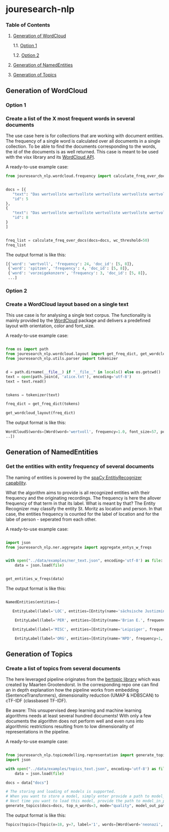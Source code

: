 # jouresearch-nlp

### Table of Contents

1. [Generation of WordCloud](#generation-of-wordcloud)

   1.1. [Option 1](#option-1)

   1.2. [Option 2](#option-2)

2. [Generation of NamedEntities](#generation-of-namedentities)

3. [Generation of Topics](#generation-of-topics)

## Generation of WordCloud

### Option 1

### Create a list of the X most frequent words in several documents

The use case here is for collections that are working with document entities. The frequency of a single word is calculated over all documents in a single collection. To be able to find the documents corresponding to the words, the id of the documents is as well returned. This case is meant to be used with the visx library and its [WordCloud API](https://airbnb.io/visx/docs/wordcloud).

A ready-to-use example case:

```python
from jouresearch_nlp.wordcloud.frequency import calculate_freq_over_docs


docs = [{
   "text": "Das wertvollste wertvollste wertvollste wertvollste wertvollste wertvollste wertvollste wertvollste wertvollste wertvollste wertvollste wertvollste Unternehmen des Landes hat sich auf Kosten von Wettbewerbern an die Weltspitze getrickst, womöglich mit unsauberen Mitteln. Das zeigen interne Dokumente, die dem SPIEGEL vorliegen. Sie belasten den Vorzeigekonzern und seine Spitze.",
   "id": 5
},
{
   "text": "Das wertvollste wertvollste wertvollste wertvollste wertvollste wertvollste wertvollste wertvollste wertvollste wertvollste wertvollste wertvollste Unternehmen des Landes hat sich auf Kosten von Wettbewerbern an die Weltspitze getrickst, womöglich mit unsauberen Mitteln. Das zeigen interne Dokumente, die dem vorliegen. Sie belasten den Vorzeigekonzern Vorzeigekonzern und seine Spitze Spitze Spitze.",
   "id": 8
}
]


freq_list = calculate_freq_over_docs(docs=docs, wc_threshold=50)
freq_list
```

The output format is like this:

```python
[{'word': 'wertvoll', 'frequency': 24, 'doc_id': [5, 8]},
 {'word': 'spitzen', 'frequency': 4, 'doc_id': [5, 8]},
 {'word': 'vorzeigekonzern', 'frequency': 3, 'doc_id': [5, 8]},
 ...]
```

### Option 2

### Create a WordCloud layout based on a single text

This use case is for analysing a single text corpus. The functionality is mainly provided by the [WordCloud](https://amueller.github.io/word_cloud/) package and delivers a predefined layout with orientation, color and font_size.

A ready-to-use example case:

```python

from os import path
from jouresearch_nlp.wordcloud.layout import get_freq_dict, get_wordcloud_layout
from jouresearch_nlp.utils.parser import tokenizer


d = path.dirname(__file__) if "__file__" in locals() else os.getcwd()
text = open(path.join(d, 'alice.txt'), encoding='utf-8')
text = text.read()


tokens = tokenizer(text)

freq_dict = get_freq_dict(tokens)

get_wordcloud_layout(freq_dict)

```

The output format is like this:

```python
WordCloudS(words=[Word(word='wertvoll', frequency=1.0, font_size=57, position=(116, 59), orientation=None, color='rgb(69, 55, 129)'), Word(word='unternehmen', frequency=0.08333333333333333, font_size=31, position=(69, 153), orientation=None, color='rgb(71, 16, 99)'), Word(word='land', frequency=0.08333333333333333, font_size=31, position=(20, 28), orientation=2, color='rgb(70, 48, 126)'), Word(word='kosten', frequency=0.08333333333333333, font_size=31, position=(7, 186), orientation=None, color='rgb(36, 135, 142)'),
..])
```

## Generation of NamedEntities

### Get the entities with entity frequency of several documents

The naming of entities is powered by the [spaCy EntitiyRecognizer capability](https://spacy.io/api/entityrecognizer).

What the algorithm aims to provide is all recognized entities with their frequency and the originating recordings. The frequency is here the allover frequency of that term in that its label.
What is meant by that? The Entity Recognizer may classify the entity St. Moritz as location and person. In that case, the entities frequency is counted for the label of location and for the labe of person - seperated from each other.

A ready-to-use example case:

```python

import json
from jouresearch_nlp.ner.aggregate import aggregate_entys_w_freqs


with open("../data/examples/ner_text.json", encoding='utf-8') as file:
    data = json.load(file)


get_entities_w_freqs(data)
```

The output format is like this:

```python

NamedEntities(entities=[

   EntityLabel(label='LOC', entities=[Entity(name='sächsische Justizministerium', frequency=1, recordings=[1]), Entity(name='Landgericht Chemnitz', frequency=2, recordings=[1]), Entity(name='Leipzig-Connewitz', frequency=1, recordings=[1]),

    EntityLabel(label='PER', entities=[Entity(name='Brian E.', frequency=2, recordings=[1]), Entity(name='Matthias B.', frequency=2, recordings=[1]), Entity(name='B.s Mitreferendaren', frequency=1, recordings=[1]), Entity(name='Justwatch', frequency=3, recordings=[3]),

   EntityLabel(label='MISC', entities=[Entity(name='Leipziger', frequency=1, recordings=[1]), Entity(name='sächsische', frequency=1, recordings=[1]), Entity(name='ZEIT', frequency=1, recordings=[1]), Entity(name='Ein Neonazi', frequency=1, recordings=[1]), Entity(name='sächsischen', frequency=1, recordings=[1]), Entity(name='Sondersitzung der Länderkammer', frequency=1, recordings=[2]),

    EntityLabel(label='ORG', entities=[Entity(name='NPD', frequency=1, recordings=[1]), Entity(name='Neonazi-Kameradschaft Freies Netz Süd', frequency=1, recordings=[1]), Entity(name='Bundestag', frequency=2, recordings=[2]), Entity(name='FDP', frequency=1, recordings=[2])])])

```

## Generation of Topics

### Create a list of topics from several documents

The here leveraged pipeline originates from the [bertopic library](https://github.com/MaartenGr/BERTopic) which was created by Maarten Grootendorst. In the corresponding repo one can find an in depth explanation how the pipeline works from embedding (SentenceTransformers), dimensionality reduction (UMAP & HDBSCAN) to cTF-IDF (classbased TF-IDF).

Be aware:
This unsupervised deep learning and machine learning algorithms needs at least several hundred documents! With only a few documents the algorithm does not perform well and even runs into algorithmic restrictions resulting from to low dimensionality of representations in the pipeline.

A ready-to-use example case:

```python

from jouresearch_nlp.topicmodelling.representation import generate_topics
import json

with open("../data/examples/topics_text.json", encoding='utf-8') as file:
    data = json.load(file)

docs = data["docs"]

# The storing and loading of models is supported.
# When you want to store a model, simply enter provide a path to model_out_path.
# Next time you want to load this model, provide the path to model_in_path
generate_topics(docs=docs, top_n_words=3, mode="quality", model_out_path="../models/test_model")


```

The output format is like this:

```python
Topics(topics=[Topic(x=18, y=7, label='1', words=[Word(word='neonazi', freq=0.10955415847306577), Word(word='brian', freq=0.08103294244291005), Word(word='matthias', freq=0.08103294244291005)], size=23), Topic(x=17, y=8, label='2', words=[Word(word='engsten', freq=0.26366323573590456), Word(word='kanzlerin', freq=0.26366323573590456), Word(word='zählt', freq=0.26366323573590456)], size=13), Topic(x=20, y=8, label='3', words=[Word(word='ups', freq=0.20604530236551916), Word(word='', freq=1e-05), Word(word='gedrückt', freq=0.12056395822111875)], size=12), Topic(x=17, y=9, label='4', words=[Word(word='novelle', freq=0.08116936153793179), Word(word='ampel', freq=0.08116936153793179), Word(word='einrichtungen', freq=0.08116936153793179)], size=12)])
```
